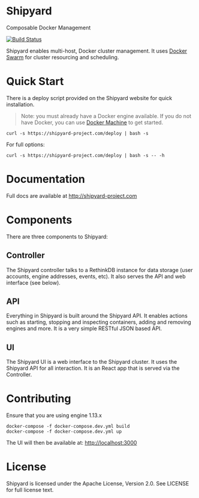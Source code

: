 # Shipyard
Composable Docker Management

[![Build Status](https://travis-ci.org/shipyard/shipyard.svg?branch=master)](https://travis-ci.org/shipyard/shipyard)

Shipyard enables multi-host, Docker cluster management.  It uses [Docker Swarm](https://docs.docker.com/swarm) for cluster resourcing and scheduling.

# Quick Start
There is a deploy script provided on the Shipyard website for quick
installation.

> Note: you must already have a Docker engine available.  If you do not have
Docker, you can use [Docker Machine](https://github.com/docker/machine) to
get started.

```
curl -s https://shipyard-project.com/deploy | bash -s
```

For full options:

```
curl -s https://shipyard-project.com/deploy | bash -s -- -h
```

# Documentation
Full docs are available at http://shipyard-project.com

# Components
There are three components to Shipyard:

## Controller
The Shipyard controller talks to a RethinkDB instance for data storage (user accounts, engine addresses, events, etc).  It also serves the API and web interface (see below).

## API
Everything in Shipyard is built around the Shipyard API.  It enables actions such as starting, stopping and inspecting containers, adding and removing engines and more.  It is a very simple RESTful JSON based API.

## UI
The Shipyard UI is a web interface to the Shipyard cluster.  It uses the Shipyard API for all interaction.  It is an React app that is served via the Controller.

# Contributing
Ensure that you are using engine 1.13.x

```shell
docker-compose -f docker-compose.dev.yml build
docker-compose -f docker-compose.dev.yml up
```

The UI will then be available at: [http://localhost:3000](http://localhost:3000)

# License
Shipyard is licensed under the Apache License, Version 2.0. See LICENSE for full license text.

